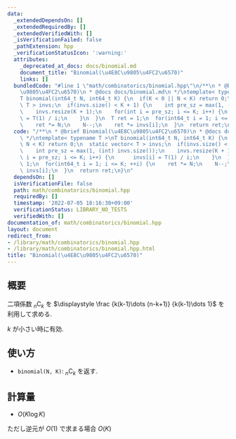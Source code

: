 ```yaml
---
data:
  _extendedDependsOn: []
  _extendedRequiredBy: []
  _extendedVerifiedWith: []
  _isVerificationFailed: false
  _pathExtension: hpp
  _verificationStatusIcon: ':warning:'
  attributes:
    _deprecated_at_docs: docs/binomial.md
    document_title: "Binomial(\u4E8C\u9805\u4FC2\u6570)"
    links: []
  bundledCode: "#line 1 \"math/combinatorics/binomial.hpp\"\n/**\n * @brief Binomial(\u4E8C\
    \u9805\u4FC2\u6570)\n * @docs docs/binomial.md\n */\ntemplate< typename T >\n\
    T binomial(int64_t N, int64_t K) {\n  if(K < 0 || N < K) return 0;\n  static vector<\
    \ T > invs;\n  if(invs.size() < K + 1) {\n    int pre_sz = max(1, (int) invs.size());\n\
    \    invs.resize(K + 1);\n    for(int i = pre_sz; i <= K; i++) {\n      invs[i]\
    \ = T(1) / i;\n    }\n  }\n  T ret = 1;\n  for(int64_t i = 1; i <= K; ++i) {\n\
    \    ret *= N;\n    N--;\n    ret *= invs[i];\n  }\n  return ret;\n}\n"
  code: "/**\n * @brief Binomial(\u4E8C\u9805\u4FC2\u6570)\n * @docs docs/binomial.md\n\
    \ */\ntemplate< typename T >\nT binomial(int64_t N, int64_t K) {\n  if(K < 0 ||\
    \ N < K) return 0;\n  static vector< T > invs;\n  if(invs.size() < K + 1) {\n\
    \    int pre_sz = max(1, (int) invs.size());\n    invs.resize(K + 1);\n    for(int\
    \ i = pre_sz; i <= K; i++) {\n      invs[i] = T(1) / i;\n    }\n  }\n  T ret =\
    \ 1;\n  for(int64_t i = 1; i <= K; ++i) {\n    ret *= N;\n    N--;\n    ret *=\
    \ invs[i];\n  }\n  return ret;\n}\n"
  dependsOn: []
  isVerificationFile: false
  path: math/combinatorics/binomial.hpp
  requiredBy: []
  timestamp: '2022-07-05 18:16:30+09:00'
  verificationStatus: LIBRARY_NO_TESTS
  verifiedWith: []
documentation_of: math/combinatorics/binomial.hpp
layout: document
redirect_from:
- /library/math/combinatorics/binomial.hpp
- /library/math/combinatorics/binomial.hpp.html
title: "Binomial(\u4E8C\u9805\u4FC2\u6570)"
---
```

## 概要

二項係数 ${}_n \mathrm{C} _k$ を $\displaystyle \frac {k(k-1)\dots (n-k+1)} {k(k-1)\dots 1}$ を利用して求める.

$k$ が小さい時に有効.

## 使い方

* `binomial(N, K)`: ${}_n \mathrm{C} _k$ を返す. 

## 計算量

* $O(K \log K)$

ただし逆元が $O(1)$ で求まる場合 $O(K)$
